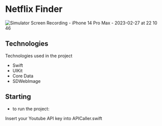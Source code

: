 # Netflix Finder

![Simulator Screen Recording - iPhone 14 Pro Max - 2023-02-27 at 22 10 46](https://user-images.githubusercontent.com/63628013/221726406-275bcf6c-d9f3-4fe4-8ba0-b52385e7bdd9.gif)

## Technologies

Technologies used in the project

* Swift
* UIKit
* Core Data
* SDWebImage

## Starting

* to run the project:

Insert your Youtube API key into APICaller.swift
